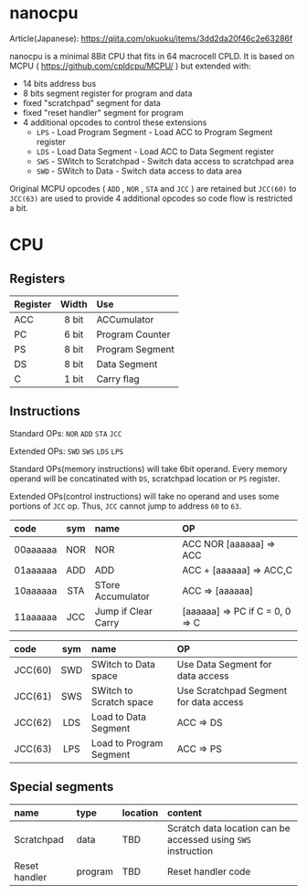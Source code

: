 nanocpu
=======

Article(Japanese): https://qiita.com/okuoku/items/3dd2da20f46c2e63286f

nanocpu is a minimal 8Bit CPU that fits in 64 macrocell CPLD.
It is based on MCPU ( https://github.com/cpldcpu/MCPU/ ) but extended with:

 - 14 bits address bus
 - 8 bits segment register for program and data
 - fixed "scratchpad" segment for data
 - fixed "reset handler" segment for program
 - 4 additional opcodes to control these extensions
   - `LPS` - Load Program Segment - Load ACC to Program Segment register
   - `LDS` - Load Data Segment - Load ACC to Data Segment register
   - `SWS` - SWitch to Scratchpad - Switch data access to scratchpad area
   - `SWD` - SWitch to Data - Switch data access to data area

Original MCPU opcodes ( `ADD` , `NOR` , `STA` and `JCC` ) are retained but
`JCC(60)` to `JCC(63)` are used to provide 4 additional opcodes so
code flow is restricted a bit.

CPU
===

Registers
---------

|Register|Width|Use|
|:-------|:---:|:---|
|ACC|8 bit|ACCumulator|
|PC|6 bit|Program Counter|
|PS|8 bit|Program Segment|
|DS|8 bit|Data Segment|
|C|1 bit|Carry flag|

Instructions
------------

Standard OPs: `NOR` `ADD` `STA` `JCC`

Extended OPs: `SWD` `SWS` `LDS` `LPS`

Standard OPs(memory instructions) will take 6bit operand.
Every memory operand will be concatinated with `DS`, scratchpad location or `PS` register.

Extended OPs(control instructions) will take no operand and uses some portions of `JCC` op.
Thus, `JCC` cannot jump to address `60` to `63`.

|code|sym|name|OP|
|:---|:---:|:---|:---|
|00aaaaaa|NOR|NOR|ACC NOR [aaaaaa] => ACC|
|01aaaaaa|ADD|ADD|ACC + [aaaaaa] => ACC,C|
|10aaaaaa|STA|STore Accumulator|ACC => [aaaaaa]|
|11aaaaaa|JCC|Jump if Clear Carry|[aaaaaa] => PC if C = 0, 0 => C|

|code|sym|name|OP|
|:---|:---:|:---|:---|
|JCC(60)|SWD|SWitch to Data space|Use Data Segment for data access|
|JCC(61)|SWS|SWitch to Scratch space|Use Scratchpad Segment for data access|
|JCC(62)|LDS|Load to Data Segment|ACC => DS|
|JCC(63)|LPS|Load to Program Segment|ACC => PS|

Special segments
----------------

|name|type|location|content|
|:---|:---|:-------|:------|
|Scratchpad|data|TBD|Scratch data location can be accessed using `SWS` instruction|
|Reset handler|program|TBD|Reset handler code|

